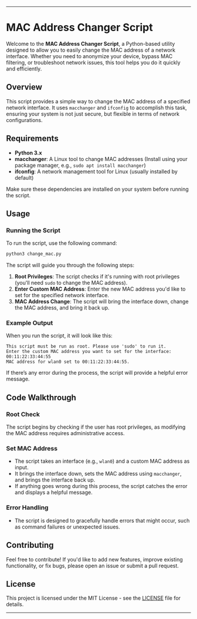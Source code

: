
---

# MAC Address Changer Script

Welcome to the **MAC Address Changer Script**, a Python-based utility designed to allow you to easily change the MAC address of a network interface. Whether you need to anonymize your device, bypass MAC filtering, or troubleshoot network issues, this tool helps you do it quickly and efficiently.

## Overview

This script provides a simple way to change the MAC address of a specified network interface. It uses `macchanger` and `ifconfig` to accomplish this task, ensuring your system is not just secure, but flexible in terms of network configurations.

## Requirements

- **Python 3.x**
- **macchanger**: A Linux tool to change MAC addresses (Install using your package manager, e.g., `sudo apt install macchanger`)
- **ifconfig**: A network management tool for Linux (usually installed by default)

Make sure these dependencies are installed on your system before running the script.

## Usage

### Running the Script

To run the script, use the following command:

```bash
python3 change_mac.py
```

The script will guide you through the following steps:

1. **Root Privileges**: The script checks if it's running with root privileges (you'll need `sudo` to change the MAC address).
2. **Enter Custom MAC Address**: Enter the new MAC address you'd like to set for the specified network interface.
3. **MAC Address Change**: The script will bring the interface down, change the MAC address, and bring it back up.

### Example Output

When you run the script, it will look like this:

```
This script must be run as root. Please use 'sudo' to run it.
Enter the custom MAC address you want to set for the interface: 00:11:22:33:44:55
MAC address for wlan0 set to 00:11:22:33:44:55.
```

If there’s any error during the process, the script will provide a helpful error message.

## Code Walkthrough

### Root Check

The script begins by checking if the user has root privileges, as modifying the MAC address requires administrative access.

### Set MAC Address

- The script takes an interface (e.g., `wlan0`) and a custom MAC address as input.
- It brings the interface down, sets the MAC address using `macchanger`, and brings the interface back up.
- If anything goes wrong during this process, the script catches the error and displays a helpful message.

### Error Handling

- The script is designed to gracefully handle errors that might occur, such as command failures or unexpected issues.

## Contributing

Feel free to contribute! If you'd like to add new features, improve existing functionality, or fix bugs, please open an issue or submit a pull request.

## License

This project is licensed under the MIT License - see the [LICENSE](LICENSE) file for details.

---
